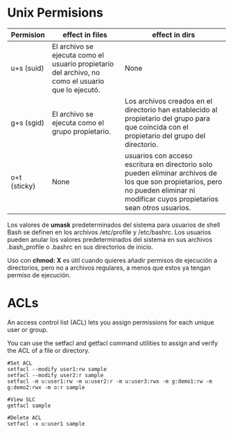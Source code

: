 # Unix Permisions

| Permision    | effect in files | effect in dirs  |
|--------------|----------|----------|
| u+s (suid)   | El archivo se ejecuta como el usuario propietario del archivo, no como el usuario que lo ejecutó. | None |
| g+s (sgid)   | El archivo se ejecuta como el grupo propietario. | Los archivos creados en el directorio han establecido al propietario del grupo para que coincida con el propietario del grupo del directorio.|
| o+t (sticky) | None | usuarios con acceso escritura en directorio solo pueden eliminar archivos de los que son propietarios, pero no pueden eliminar ni modificar cuyos propietarios sean otros usuarios.|



Los valores de **umask** predeterminados del sistema para usuarios de shell Bash se definen en los archivos /etc/profile y /﻿etc/﻿bashrc. 
Los usuarios pueden anular los valores predeterminados del sistema en sus archivos .bash_profile o .bashrc en sus directorios de inicio.


Uso con **chmod: X** es útil cuando quieres añadir permisos de ejecución a directorios, pero no a archivos regulares, a menos que estos ya tengan permiso de ejecución.

# ACLs
An access control list (ACL) lets you assign permissions for each unique user or group. 

You can use the setfacl and getfacl command utilities to assign and verify the ACL of a file or directory. 

````
#Set ACL
setfacl --modify user1:rw sample
setfacl --modify user2:r sample
setfacl -m u:user1:rw -m u:user2:r -m u:user3:rwx -m g:demo1:rw -m g:demo2:rwx -m o:r sample

#View SLC
getfacl sample

#Delete ACL
setfacl -x u:user1 sample
````
